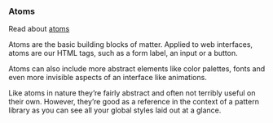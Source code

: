 ### Atoms

Read about [atoms](http://bradfrost.com/blog/post/atomic-web-design/#atoms) 

Atoms are the basic building blocks of matter. Applied to web interfaces, atoms are our HTML tags, such as a form label, an input or a button.

Atoms can also include more abstract elements like color palettes, fonts and even more invisible aspects of an interface like animations.

Like atoms in nature they’re fairly abstract and often not terribly useful on their own. However, they’re good as a reference in the context of a pattern library as you can see all your global styles laid out at a glance.
